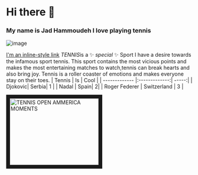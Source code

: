 # Hi there 👋
### My name is Jad Hammoudeh I love playing tennis
![image](https://github.com/JADHAMMOUDEH/JADHAMMOUDEH/assets/156061062/0ae9c233-0279-49e7-989e-98e99cf6103b)

[I'm an inline-style link](https://www.wikipedia.org/)
*TENNIS*is a ✨ _special_ ✨ Sport
I have a desire towards the infamous sport tennis. This sport contains the most vicious points and makes the most 
entertaining matches to watch,tennis can break hearts and also bring joy. Tennis is a roller coaster of emotions and makes everyone stay on their toes.
| Tennis | Is | Cool  |
| ------------- |:-------------:| -----:|
| Djokovic| Serbia| 1 |
| Nadal     | Spain|   2|
| Roger Federer | Switzerland | 3 |


<a href="http://www.youtube.com/watch?feature=player_embedded&v=YOUTUBE_VIDEO_ID_HERE
" target="_blank"><img src="http://img.youtube.com/vi/[YOUTUBE_VIDEO_ID_HERE](https://www.youtube.com/watch?v=Bc588DD6xmI)/0.jpg" 
alt="TENNIS OPEN AMMERICA MOMENTS" width="240" height="180" border="10" /></a>
